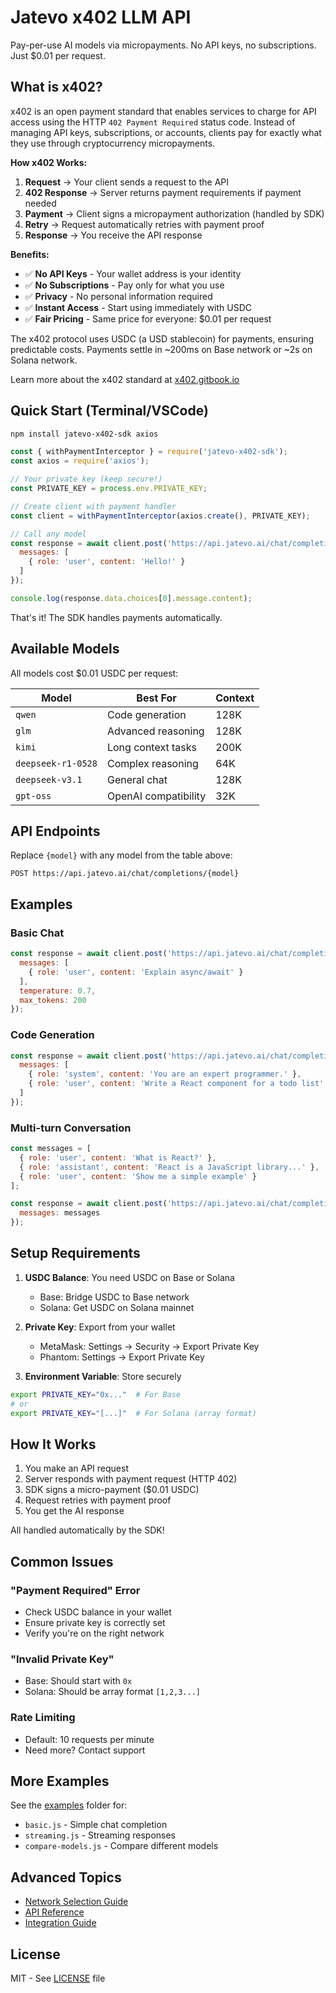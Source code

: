 # Jatevo x402 LLM API

Pay-per-use AI models via micropayments. No API keys, no subscriptions. Just $0.01 per request.

## What is x402?

x402 is an open payment standard that enables services to charge for API access using the HTTP `402 Payment Required` status code. Instead of managing API keys, subscriptions, or accounts, clients pay for exactly what they use through cryptocurrency micropayments.

**How x402 Works:**
1. **Request** → Your client sends a request to the API
2. **402 Response** → Server returns payment requirements if payment needed
3. **Payment** → Client signs a micropayment authorization (handled by SDK)
4. **Retry** → Request automatically retries with payment proof
5. **Response** → You receive the API response

**Benefits:**
- ✅ **No API Keys** - Your wallet address is your identity
- ✅ **No Subscriptions** - Pay only for what you use
- ✅ **Privacy** - No personal information required
- ✅ **Instant Access** - Start using immediately with USDC
- ✅ **Fair Pricing** - Same price for everyone: $0.01 per request

The x402 protocol uses USDC (a USD stablecoin) for payments, ensuring predictable costs. Payments settle in ~200ms on Base network or ~2s on Solana network.

Learn more about the x402 standard at [x402.gitbook.io](https://x402.gitbook.io/x402)

## Quick Start (Terminal/VSCode)

```bash
npm install jatevo-x402-sdk axios
```

```javascript
const { withPaymentInterceptor } = require('jatevo-x402-sdk');
const axios = require('axios');

// Your private key (keep secure!)
const PRIVATE_KEY = process.env.PRIVATE_KEY;

// Create client with payment handler
const client = withPaymentInterceptor(axios.create(), PRIVATE_KEY);

// Call any model
const response = await client.post('https://api.jatevo.ai/chat/completions/qwen', {
  messages: [
    { role: 'user', content: 'Hello!' }
  ]
});

console.log(response.data.choices[0].message.content);
```

That's it! The SDK handles payments automatically.

## Available Models

All models cost $0.01 USDC per request:

| Model | Best For | Context |
|-------|----------|---------|
| `qwen` | Code generation | 128K |
| `glm` | Advanced reasoning | 128K |
| `kimi` | Long context tasks | 200K |
| `deepseek-r1-0528` | Complex reasoning | 64K |
| `deepseek-v3.1` | General chat | 128K |
| `gpt-oss` | OpenAI compatibility | 32K |

## API Endpoints

Replace `{model}` with any model from the table above:

```
POST https://api.jatevo.ai/chat/completions/{model}
```

## Examples

### Basic Chat
```javascript
const response = await client.post('https://api.jatevo.ai/chat/completions/qwen', {
  messages: [
    { role: 'user', content: 'Explain async/await' }
  ],
  temperature: 0.7,
  max_tokens: 200
});
```

### Code Generation
```javascript
const response = await client.post('https://api.jatevo.ai/chat/completions/qwen', {
  messages: [
    { role: 'system', content: 'You are an expert programmer.' },
    { role: 'user', content: 'Write a React component for a todo list' }
  ]
});
```

### Multi-turn Conversation
```javascript
const messages = [
  { role: 'user', content: 'What is React?' },
  { role: 'assistant', content: 'React is a JavaScript library...' },
  { role: 'user', content: 'Show me a simple example' }
];

const response = await client.post('https://api.jatevo.ai/chat/completions/kimi', {
  messages: messages
});
```

## Setup Requirements

1. **USDC Balance**: You need USDC on Base or Solana
   - Base: Bridge USDC to Base network
   - Solana: Get USDC on Solana mainnet

2. **Private Key**: Export from your wallet
   - MetaMask: Settings → Security → Export Private Key
   - Phantom: Settings → Export Private Key

3. **Environment Variable**: Store securely
```bash
export PRIVATE_KEY="0x..."  # For Base
# or
export PRIVATE_KEY="[...]"  # For Solana (array format)
```

## How It Works

1. You make an API request
2. Server responds with payment request (HTTP 402)
3. SDK signs a micro-payment ($0.01 USDC)
4. Request retries with payment proof
5. You get the AI response

All handled automatically by the SDK!

## Common Issues

### "Payment Required" Error
- Check USDC balance in your wallet
- Ensure private key is correctly set
- Verify you're on the right network

### "Invalid Private Key"
- Base: Should start with `0x`
- Solana: Should be array format `[1,2,3...]`

### Rate Limiting
- Default: 10 requests per minute
- Need more? Contact support

## More Examples

See the [examples](./examples) folder for:
- `basic.js` - Simple chat completion
- `streaming.js` - Streaming responses
- `compare-models.js` - Compare different models

## Advanced Topics

- [Network Selection Guide](./docs/networks.md)
- [API Reference](./docs/API_REFERENCE.md)
- [Integration Guide](./docs/integration.md)

## License

MIT - See [LICENSE](./LICENSE) file
